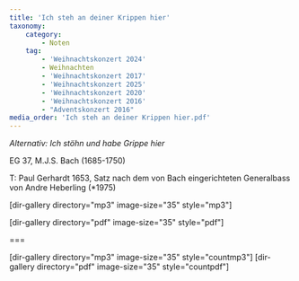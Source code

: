 ```yaml
---
title: 'Ich steh an deiner Krippen hier'
taxonomy:
    category:
        - Noten
    tag:
        - 'Weihnachtskonzert 2024'
        - Weihnachten
        - 'Weihnachtskonzert 2017'
        - 'Weihnachtskonzert 2025'
        - 'Weihnachtskonzert 2020'
        - 'Weihnachtskonzert 2016'
        - "Adventskonzert 2016"
media_order: 'Ich steh an deiner Krippen hier.pdf'
---
```


_Alternativ: Ich stöhn und habe Grippe hier_

EG 37, M.J.S. Bach (1685-1750)

T: Paul Gerhardt 1653, Satz nach dem von Bach eingerichteten Generalbass von Andre Heberling (*1975)

[dir-gallery directory="mp3" image-size="35" style="mp3"]

[dir-gallery directory="pdf" image-size="35" style="pdf"]

===

[dir-gallery directory="mp3" image-size="35" style="countmp3"]
[dir-gallery directory="pdf" image-size="35" style="countpdf"]